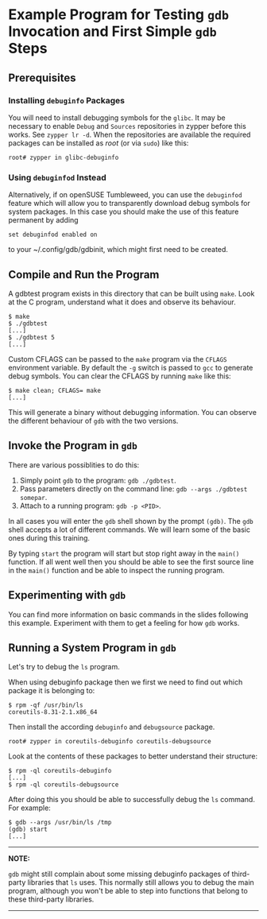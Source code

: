 Example Program for Testing `gdb` Invocation and First Simple `gdb` Steps
=========================================================================

Prerequisites
-------------

### Installing `debuginfo` Packages

You will need to install debugging symbols for the `glibc`. It may be
necessary to enable `Debug` and `Sources` repositories in zypper before this
works. See `zypper lr -d`. When the repositories are available the required
packages can be installed as *root* (or via `sudo`) like this:

    root# zypper in glibc-debuginfo

### Using `debuginfod` Instead

Alternatively, if on openSUSE Tumbleweed, you can use the `debuginfod` feature
which will allow you to transparently download debug symbols for system
packages. In this case you should make the use of this feature permanent by
adding

    set debuginfod enabled on

to your ~/.config/gdb/gdbinit, which might first need to be created.

Compile and Run the Program
---------------------------

A gdbtest program exists in this directory that can be built using `make`.
Look at the C program, understand what it does and observe its behaviour.

    $ make
    $ ./gdbtest
    [...]
    $ ./gdbtest 5
    [...]

Custom CFLAGS can be passed to the `make` program via the `CFLAGS` environment
variable. By default the `-g` switch is passed to `gcc` to generate debug
symbols. You can clear the CFLAGS by running `make` like this:

    $ make clean; CFLAGS= make
    [...]

This will generate a binary without debugging information. You can observe the
different behaviour of `gdb` with the two versions.

Invoke the Program in `gdb`
---------------------------

There are various possiblities to do this:

1. Simply point `gdb` to the program: `gdb ./gdbtest`.
2. Pass parameters directly on the command line: `gdb --args ./gdbtest somepar`.
3. Attach to a running program: `gdb -p <PID>`.

In all cases you will enter the `gdb` shell shown by the prompt `(gdb)`. The
`gdb` shell accepts a lot of different commands. We will learn some of the
basic ones during this training.

By typing `start` the program will start but stop right away in the `main()`
function. If all went well then you should be able to see the first source
line in the `main()` function and be able to inspect the running program.

Experimenting with `gdb`
------------------------

You can find more information on basic commands in the slides following this
example. Experiment with them to get a feeling for how `gdb` works.

Running a System Program in `gdb`
---------------------------------

Let's try to debug the `ls` program.

When using debuginfo package then we first we need to find out which package
it is belonging to:

    $ rpm -qf /usr/bin/ls
    coreutils-8.31-2.1.x86_64

Then install the according `debuginfo` and `debugsource` package.

    root# zypper in coreutils-debuginfo coreutils-debugsource

Look at the contents of these packages to better understand their structure:

    $ rpm -ql coreutils-debuginfo
    [...]
    $ rpm -ql coreutils-debugsource

After doing this you should be able to successfully debug the `ls` command.
For example:

    $ gdb --args /usr/bin/ls /tmp
    (gdb) start
    [...]

---
**NOTE:**

`gdb` might still complain about some missing debuginfo packages of
third-party libraries that `ls` uses. This normally still allows you to debug
the main program, although you won't be able to step into functions that
belong to these third-party libraries.

---

